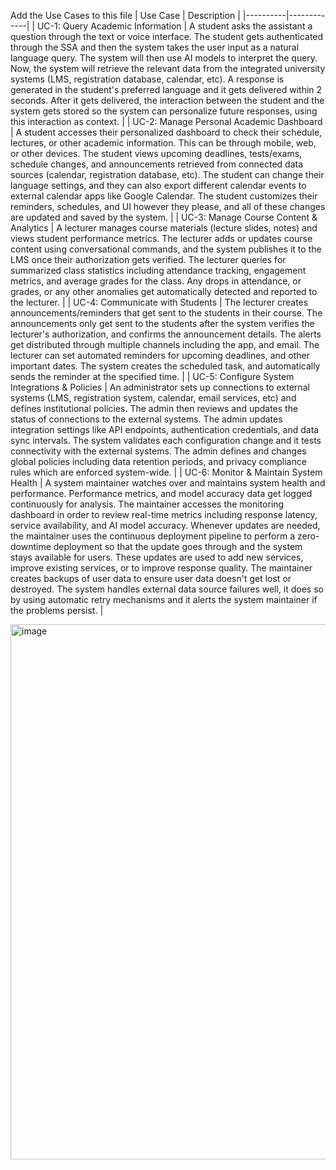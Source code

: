 Add the Use Cases to this file
| Use Case | Description |
|----------|-------------|
| UC-1: Query Academic Information | A student asks the assistant a question through the text or voice interface. The student gets authenticated through the SSA and then the system takes the user input as a natural language query. The system will then use AI models to interpret the query. Now, the system will retrieve the relevant data from the integrated university systems (LMS, registration database, calendar, etc). A response is generated in the student's preferred language and it gets delivered within 2 seconds. After it gets delivered, the interaction between the student and the system gets stored so the system can personalize future responses, using this interaction as context. |
| UC-2: Manage Personal Academic Dashboard | A student accesses their personalized dashboard to check their schedule, lectures, or other academic information. This can be through mobile, web, or other devices. The student views upcoming deadlines, tests/exams, schedule changes, and announcements retrieved from connected data sources (calendar, registration database, etc). The student can change their language settings, and they can also export different calendar events to external calendar apps like Google Calendar. The student customizes their reminders, schedules, and UI however they please, and all of these changes are updated and saved by the system. |
| UC-3: Manage Course Content & Analytics | A lecturer manages course materials (lecture slides, notes) and views student performance metrics. The lecturer adds or updates course content using conversational commands, and the system publishes it to the LMS once their authorization gets verified. The lecturer queries for summarized class statistics including attendance tracking, engagement metrics, and average grades for the class. Any drops in attendance, or grades, or any other anomalies get automatically detected and reported to the lecturer. |
| UC-4: Communicate with Students | The lecturer creates announcements/reminders that get sent to the students in their course. The announcements only get sent to the students after the system verifies the lecturer's authorization, and confirms the announcement details. The alerts get distributed through multiple channels including the app, and email. The lecturer can set automated reminders for upcoming deadlines, and other important dates. The system creates the scheduled task, and automatically sends the reminder at the specified time. |
| UC-5: Configure System Integrations & Policies | An administrator sets up connections to external systems (LMS, registration system, calendar, email services, etc) and defines institutional policies. The admin then reviews and updates the status of connections to the external systems. The admin updates integration settings like API endpoints, authentication credentials, and data sync intervals. The system validates each configuration change and it tests connectivity with the external systems. The admin defines and changes global policies including data retention periods, and privacy compliance rules which are enforced system-wide. |
| UC-6: Monitor & Maintain System Health | A system maintainer watches over and maintains system health and performance. Performance metrics, and model accuracy data get logged continuously for analysis. The maintainer accesses the monitoring dashboard in order to review real-time metrics including response latency, service availability, and AI model accuracy. Whenever updates are needed, the maintainer uses the continuous deployment pipeline to perform a zero-downtime deployment so that the update goes through and the system stays available for users. These updates are used to add new services, improve existing services, or to improve response quality. The maintainer creates backups of user data to ensure user data doesn't get lost or destroyed. The system handles external data source failures well, it does so by using automatic retry mechanisms and it alerts the system maintainer if the problems persist. |

<img width="892" height="856" alt="image" src="https://github.com/user-attachments/assets/74ded017-50f2-4dd7-95ca-e73b091c1803" />

